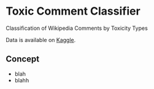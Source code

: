 # Toxic Comment Classifier
Classification of Wikipedia Comments by Toxicity Types

Data is available on [Kaggle](https://www.kaggle.com/c/jigsaw-toxic-comment-classification-challenge/data "Toxic Comment Classification Challenge").

## Concept
- blah
- blahh
